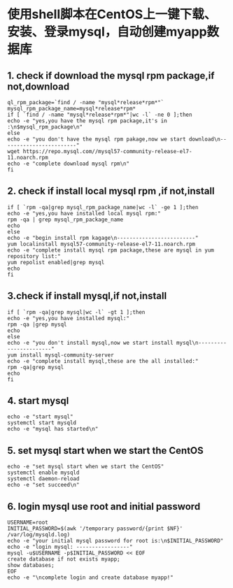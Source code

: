 # 使用shell脚本在CentOS上一键下载、安装、登录mysql，自动创建myapp数据库
## 1. check if download the mysql rpm package,if not,download
	ql_rpm_package=`find / -name "mysql*release*rpm*"`  
	mysql_rpm_package_name=mysql*release*rpm*  
	if [ `find / -name "mysql*release*rpm*"|wc -l` -ne 0 ];then  
	echo -e "yes,you have the mysql rpm package,it's in :\n$mysql_rpm_package\n"  
	else  	
	echo -e "you don't have the mysql rpm pakage,now we start download\n------------------------"  
	wget https://repo.mysql.com//mysql57-community-release-el7-11.noarch.rpm  
	echo -e "complete download mysql rpm\n"  
	fi  
  
## 2. check if install local mysql rpm ,if not,install
	if [ `rpm -qa|grep mysql_rpm_package_name|wc -l` -ge 1 ];then  
	echo -e "yes,you have installed local mysql rpm:"  
	rpm -qa | grep mysql_rpm_package_name  
	echo  
	else  
	echo -e "begin install rpm kagage\n-------------------------"  
	yum localinstall mysql57-community-release-el7-11.noarch.rpm  
	echo -e "complete install mysql rpm package,these are mysql in yum repository list:"  
	yum repolist enabled|grep mysql  
	echo  
	fi  
## 3.check if install mysql,if not,install
	if [ `rpm -qa|grep mysql|wc -l` -gt 1 ];then  
	echo -e "yes,you have installed mysql:"  
	rpm -qa |grep mysql  
	echo  
	else  
	echo -e "you don't install mysql,now we start install mysql\n-----------------------"  
	yum install mysql-community-server  
	echo -e "complete install mysql,these are the all installed:"  
	rpm -qa|grep mysql  
	echo  
	fi  
  
## 4. start mysql
	echo -e "start mysql"  
	systemctl start mysqld  
	echo -e "mysql has started\n"  
  
## 5. set mysql start when we start the CentOS
	echo -e "set mysql start when we start the CentOS"  
	systemctl enable mysqld  
	systemctl daemon-reload  
	echo -e "set succeed\n"  
  
## 6. login mysql use root and initial password
	USERNAME=root  
	INITIAL_PASSWORD=$(awk '/temporary password/{print $NF}' /var/log/mysqld.log)  
	echo -e "your initial mysql password for root is:\n$INITIAL_PASSWORD"  
	echo -e "login mysql: -----------------"  
	mysql -u$USERNAME -p$INITIAL_PASSWORD << EOF  
	create database if not exists myapp;  
	show databases;  
	EOF  
	echo -e "\ncomplete login and create database myapp!"  
